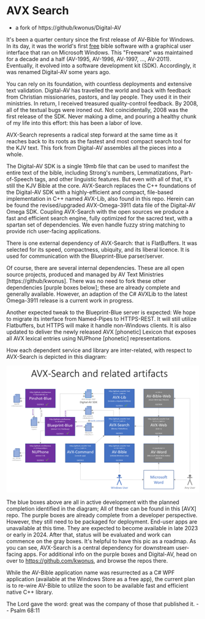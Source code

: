 # AVX Search

- a fork of https://github/kwonus/Digital-AV

It's been a quarter century since the first release of AV-Bible for Windows. In its day, it was the world's first <u>free</u> bible software with a graphical user interface that ran on Microsoft Windows. This "Freeware" was maintained for a decade and a half (AV-1995, AV-1996, AV-1997, ..., AV-2011). Eventually, it evolved into a software development kit (SDK). Accordingly, it was renamed Digital-AV some years ago.

You can rely on its foundation, with countless deployments and extensive text validation. Digital-AV has travelled the world and back with feedback from Christian missionaries, pastors, and lay people. They used it in their ministries. In return, I received treasured quality-control feedback. By 2008, all of the textual bugs were ironed out. Not coincidentally, 2008 was the first release of the SDK. Never making a dime, and pouring a healthy chunk of my life into this effort: this has been a labor of love.

AVX-Search represents a radical step forward at the same time as it reaches back to its roots as the fastest and most compact search tool for the KJV text. This fork from Digital-AV assembles all the pieces into a whole.

The Digital-AV SDK is a single 19mb file that can be used to manifest the entire text of the bible, including Strong's numbers, Lemmatizations, Part-of-Speech tags, and other linguistic features. But even with all of that, it's still the KJV Bible at the core. AVX-Search replaces the C++ foundations of the Digital-AV SDK with a highly-efficient and compact, file-based implementation in C++ named AVX-Lib, also found in this repo. Herein can be found the revised/upgraded AVX-Omega-3911 data file of the Digital-AV Omega SDK. Coupling AVX-Search with the open sources we produce a fast and efficient search engine, fully optimized for the sacred text, with a spartan set of dependencies. We even handle fuzzy string matching to provide rich user-facing applications.

There is one external dependency of AVX-Search: that is FlatBuffers. It was selected for its speed, compactness, ubiquity, and its liberal licence. It is used for communication with the Blueprint-Blue parser/server.

Of course, there are several internal dependencies. These are all open source projects, produced and managed by AV Text Ministries [https://github/kwonus]. There was no need to fork these other dependencies [purple boxes below]; these are already complete and generally available. However, an adaption of the C# AVXLib to the latest Omega-3911 release is a current work in progress.

Another expected tweak to the Blueprint-Blue server is expected: We hope to migrate its interface from Named-Pipes to HTTPS-REST. It will still utilize Flatbuffers, but HTTPS will make it handle non-Windows clients.  It is also updated to deliver the newly released AVX [phonetic] Lexicon that exposes all AVX lexical entries using NUPhone [phonetic] representations.

How each dependent service and library are inter-related, with respect to AVX-Search is depicted in this diagram:

![](AVXSearch/AVXSearch-context.png)

The blue boxes above are all in active development with the planned completion identified in the diagram; All of these can be found in this [AVX] repo. The purple boxes are already complete from a developer perspective. However, they still need to be packaged for deployment.  End-user apps are unavailable at this time. They are expected to become available in late 2023 or early in 2024. After that, status will be evaluated and work can commence on the gray boxes.  It's helpful to have this pic as a roadmap. As you can see, AVX-Search is a central dependency for downstream user-facing apps. For additional info on the purple boxes and Digital-AV, head on over to  https://github.com/kwonus, and browse the repos there.

While the AV-Bible application name was resurrected as a C# WPF application (available at the Windows Store as a free app), the current plan is to re-wire AV-Bible to utilize the soon to be available fast and efficient native C++ library.

The Lord gave the word: great was the company of those that published it. -- Psalm 68:11
